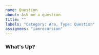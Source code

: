 ```yaml
---
name: Question
about: Ask me a question
title: ""
labels: "Category: Ara, Type: Question"
assignees: "iamrecursion"
---
```


### What's Up?
